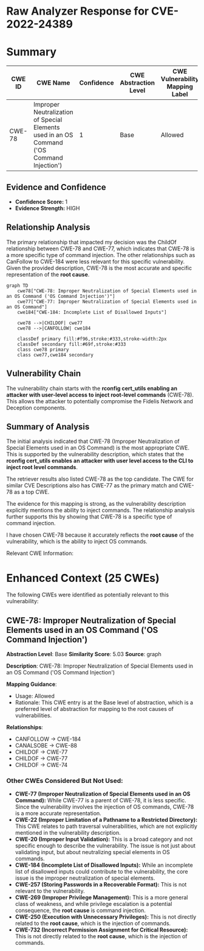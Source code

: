 # Raw Analyzer Response for CVE-2022-24389

# Summary
| CWE ID | CWE Name | Confidence | CWE Abstraction Level | CWE Vulnerability Mapping Label | CWE-Vulnerability Mapping Notes |
|---|---|---|---|---|---|
| CWE-78 | Improper Neutralization of Special Elements used in an OS Command ('OS Command Injection') | 1 | Base | Allowed | Primary CWE |

## Evidence and Confidence

*   **Confidence Score:** 1
*   **Evidence Strength:** HIGH

## Relationship Analysis
The primary relationship that impacted my decision was the ChildOf relationship between CWE-78 and CWE-77, which indicates that CWE-78 is a more specific type of command injection. The other relationships such as CanFollow to CWE-184 were less relevant for this specific vulnerability. Given the provided description, CWE-78 is the most accurate and specific representation of the **root cause**.

```mermaid
graph TD
    cwe78["CWE-78: Improper Neutralization of Special Elements used in an OS Command ('OS Command Injection')"]
    cwe77["CWE-77: Improper Neutralization of Special Elements used in an OS Command"]
    cwe184["CWE-184: Incomplete List of Disallowed Inputs"]

    cwe78 -->|CHILDOF| cwe77
    cwe78 -->|CANFOLLOW| cwe184

    classDef primary fill:#f96,stroke:#333,stroke-width:2px
    classDef secondary fill:#69f,stroke:#333
    class cwe78 primary
    class cwe77,cwe184 secondary
```

## Vulnerability Chain
The vulnerability chain starts with the **rconfig cert_utils enabling an attacker with user-level access to inject root-level commands** (CWE-78). This allows the attacker to potentially compromise the Fidelis Network and Deception components.

## Summary of Analysis
The initial analysis indicated that CWE-78 (Improper Neutralization of Special Elements used in an OS Command) is the most appropriate CWE. This is supported by the vulnerability description, which states that the **rconfig cert_utils enables an attacker with user level access to the CLI to inject root level commands**.

The retriever results also listed CWE-78 as the top candidate. The CWE for similar CVE Descriptions also has CWE-77 as the primary match and CWE-78 as a top CWE.

The evidence for this mapping is strong, as the vulnerability description explicitly mentions the ability to inject commands. The relationship analysis further supports this by showing that CWE-78 is a specific type of command injection.

I have chosen CWE-78 because it accurately reflects the **root cause** of the vulnerability, which is the ability to inject OS commands.

Relevant CWE Information:

# Enhanced Context (25 CWEs)
The following CWEs were identified as potentially relevant to this vulnerability:

## CWE-78: Improper Neutralization of Special Elements used in an OS Command ('OS Command Injection')
**Abstraction Level**: Base
**Similarity Score**: 5.03
**Source**: graph

**Description**:
CWE-78: Improper Neutralization of Special Elements used in an OS Command ('OS Command Injection')

**Mapping Guidance**:
- Usage: Allowed
- Rationale: This CWE entry is at the Base level of abstraction, which is a preferred level of abstraction for mapping to the root causes of vulnerabilities.

**Relationships**:
- CANFOLLOW -> CWE-184
- CANALSOBE -> CWE-88
- CHILDOF -> CWE-77
- CHILDOF -> CWE-77
- CHILDOF -> CWE-74

### Other CWEs Considered But Not Used:

*   **CWE-77 (Improper Neutralization of Special Elements used in an OS Command):** While CWE-77 is a parent of CWE-78, it is less specific. Since the vulnerability involves the injection of OS commands, CWE-78 is a more accurate representation.
*   **CWE-22 (Improper Limitation of a Pathname to a Restricted Directory):** This CWE relates to path traversal vulnerabilities, which are not explicitly mentioned in the vulnerability description.
*   **CWE-20 (Improper Input Validation):** This is a broad category and not specific enough to describe the vulnerability. The issue is not just about validating input, but about neutralizing special elements in OS commands.
*   **CWE-184 (Incomplete List of Disallowed Inputs):** While an incomplete list of disallowed inputs could contribute to the vulnerability, the core issue is the improper neutralization of special elements.
*   **CWE-257 (Storing Passwords in a Recoverable Format):** This is not relevant to the vulnerability.
*   **CWE-269 (Improper Privilege Management):** This is a more general class of weakness, and while privilege escalation is a potential consequence, the **root cause** is command injection.
*   **CWE-250 (Execution with Unnecessary Privileges):** This is not directly related to the **root cause**, which is the injection of commands.
*   **CWE-732 (Incorrect Permission Assignment for Critical Resource):** This is not directly related to the **root cause**, which is the injection of commands.